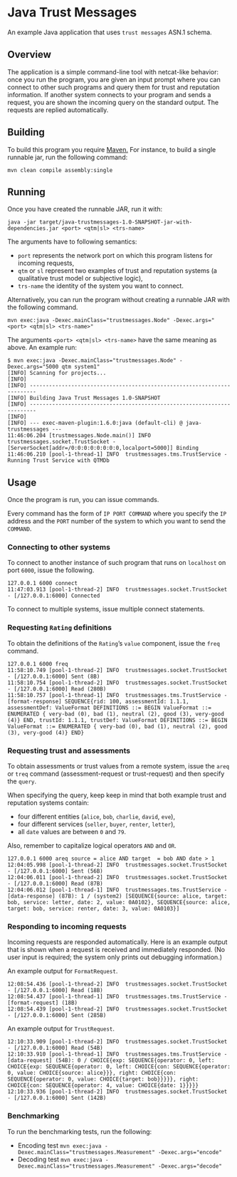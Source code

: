 # Java Trust Messages

An example Java application that uses `trust messages` ASN.1 schema. 

## Overview

The application is a simple command-line tool with netcat-like behavior: once you run the program, you are given an input prompt where you can connect to other such programs and query them for trust and reputation information. If another system connects to your program and sends a request, you are shown the incoming query on the standard output. The requests are replied automatically.

## Building

To build this program you require [Maven.](https://maven.apache.org) For instance, to build a single runnable jar, run the following command:
```
mvn clean compile assembly:single
```

## Running

Once you have created the runnable JAR, run it with:
```
java -jar target/java-trustmessages-1.0-SNAPSHOT-jar-with-dependencies.jar <port> <qtm|sl> <trs-name> 
```
The arguments have to following semantics:

* `port` represents the network port on which this program listens for incoming requests,
* `qtm` or `sl` represent two examples of trust and reputation systems (a qualitative trust model or subjective logic),
* `trs-name` the identity of the system you want to connect.

Alternatively, you can run the program without creating a runnable JAR with the following command.
```
mvn exec:java -Dexec.mainClass="trustmessages.Node" -Dexec.args="<port> <qtm|sl> <trs-name>"
```

The arguments `<port> <qtm|sl> <trs-name>` have the same meaning as above. An example run:

```
$ mvn exec:java -Dexec.mainClass="trustmessages.Node" -Dexec.args="5000 qtm system1"
[INFO] Scanning for projects...
[INFO]                                                                         
[INFO] ------------------------------------------------------------------------
[INFO] Building Java Trust Messages 1.0-SNAPSHOT
[INFO] ------------------------------------------------------------------------
[INFO] 
[INFO] --- exec-maven-plugin:1.6.0:java (default-cli) @ java-trustmessages ---
11:46:06.204 [trustmessages.Node.main()] INFO  trustmessages.socket.TrustSocket - [ServerSocket[addr=/0:0:0:0:0:0:0:0,localport=5000]] Binding 
11:46:06.210 [pool-1-thread-1] INFO  trustmessages.tms.TrustService - Running Trust Service with QTMDb
```

## Usage

Once the program is run, you can issue commands.

Every command has the form of `IP PORT COMMAND` where you specify the `IP` address and the `PORT` number of the system to which you want to send the `COMMAND`.

### Connecting to other systems

To connect to another instance of such program that runs on `localhost` on port `6000`, issue the following.

```
127.0.0.1 6000 connect
11:47:03.913 [pool-1-thread-2] INFO  trustmessages.socket.TrustSocket - [/127.0.0.1:6000] Connected
```

To connect to multiple systems, issue multiple connect statements.

### Requesting `Rating` definitions

To obtain the definitions of the `Rating`’s `value` component, issue the `freq` command.

```
127.0.0.1 6000 freq
11:58:10.749 [pool-1-thread-2] INFO  trustmessages.socket.TrustSocket - [/127.0.0.1:6000] Sent (8B)
11:58:10.754 [pool-1-thread-2] INFO  trustmessages.socket.TrustSocket - [/127.0.0.1:6000] Read (280B)
11:58:10.757 [pool-1-thread-1] INFO  trustmessages.tms.TrustService - [format-response] SEQUENCE{rid: 100, assessmentId: 1.1.1, assessmentDef: ValueFormat DEFINITIONS ::= BEGIN ValueFormat ::= ENUMERATED { very-bad (0), bad (1), neutral (2), good (3), very-good (4)} END, trustId: 1.1.1, trustDef: ValueFormat DEFINITIONS ::= BEGIN ValueFormat ::= ENUMERATED { very-bad (0), bad (1), neutral (2), good (3), very-good (4)} END}
```

### Requesting trust and assessments

To obtain assessments or trust values from a remote system, issue the `areq` or `treq` command (assessment-request or trust-request) and then specify the `query`.

When specifying the query, keep keep in mind that both example trust and reputation systems contain: 

* four different entities (`alice`, `bob`, `charlie`, `david`, `eve`), 
* four different services (`seller`, `buyer`, `renter`, `letter`),
* all `date` values are between `0` and `79`.

Also, remember to capitalize logical operators `AND` and `OR`.

```
127.0.0.1 6000 areq source = alice AND target  = bob AND date > 1
12:04:05.998 [pool-1-thread-2] INFO  trustmessages.socket.TrustSocket - [/127.0.0.1:6000] Sent (56B)
12:04:06.011 [pool-1-thread-2] INFO  trustmessages.socket.TrustSocket - [/127.0.0.1:6000] Read (87B)
12:04:06.012 [pool-1-thread-1] INFO  trustmessages.tms.TrustService - [data-response] (87B): 1 / (system2) [SEQUENCE{source: alice, target: bob, service: letter, date: 2, value: 0A0102}, SEQUENCE{source: alice, target: bob, service: renter, date: 3, value: 0A0103}]
```

### Responding to incoming requests

Incoming requests are responded automatically. Here is an example output that is shown when a request is received and immediately responded. (No user input is required; the system only prints out debugging information.)

An example output for `FormatRequest`.

```
12:08:54.436 [pool-1-thread-2] INFO  trustmessages.socket.TrustSocket - [/127.0.0.1:6000] Read (18B)
12:08:54.437 [pool-1-thread-1] INFO  trustmessages.tms.TrustService - [format-request] (18B)
12:08:54.439 [pool-1-thread-2] INFO  trustmessages.socket.TrustSocket - [/127.0.0.1:6000] Sent (285B)
```

An example output for `TrustRequest`.

```
12:10:33.909 [pool-1-thread-2] INFO  trustmessages.socket.TrustSocket - [/127.0.0.1:6000] Read (54B)
12:10:33.910 [pool-1-thread-1] INFO  trustmessages.tms.TrustService - [data-request] (54B): 0 / CHOICE{exp: SEQUENCE{operator: 0, left: CHOICE{exp: SEQUENCE{operator: 0, left: CHOICE{con: SEQUENCE{operator: 0, value: CHOICE{source: alice}}}, right: CHOICE{con: SEQUENCE{operator: 0, value: CHOICE{target: bob}}}}}, right: CHOICE{con: SEQUENCE{operator: 4, value: CHOICE{date: 1}}}}}
12:10:33.936 [pool-1-thread-2] INFO  trustmessages.socket.TrustSocket - [/127.0.0.1:6000] Sent (142B)
```

### Benchmarking 

To run the benchmarking tests, run the following:

* Encoding test `mvn exec:java -Dexec.mainClass="trustmessages.Measurement" -Dexec.args="encode"` 
* Decoding test `mvn exec:java -Dexec.mainClass="trustmessages.Measurement" -Dexec.args="decode"`
